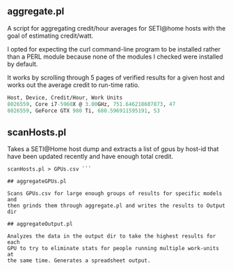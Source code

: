 ## aggregate.pl

A script for aggregating credit/hour averages for SETI@home hosts with the 
goal of estimating credit/watt.

I opted for expecting the curl command-line program to be installed rather
than a PERL module because none of the modules I checked were installed by
default.

It works by scrolling through 5 pages of verified results for a given
host and works out the average credit to run-time ratio.

```aggregate.pl 8026559  
Host, Device, Credit/Hour, Work Units  
8026559, Core i7-5960X @ 3.00GHz, 751.646218607873, 47  
8026559, GeForce GTX 980 Ti, 680.596911595191, 53
```

## scanHosts.pl

Takes a SETI@Home host dump and extracts a list of gpus by host-id that have
been updated recently and have enough total credit.

```wget https://setiathome.berkeley.edu/stats/hosts.gz  
scanHosts.pl > GPUs.csv ```

## aggregateGPUs.pl

Scans GPUs.csv for large enough groups of results for specific models and
then grinds them through aggregate.pl and writes the results to Output dir

## aggregateOutput.pl

Analyzes the data in the output dir to take the highest results for each
GPU to try to eliminate stats for people running multiple work-units at
the same time. Generates a spreadsheet output.

